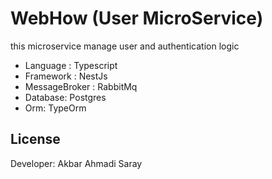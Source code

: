 # WebHow  (User MicroService)
this microservice manage user and authentication logic

- Language : Typescript
- Framework : NestJs
- MessageBroker : RabbitMq
- Database: Postgres
- Orm: TypeOrm

## License

Developer:  Akbar Ahmadi Saray
